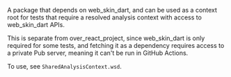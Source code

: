 A package that depends on web_skin_dart, and can be used as a context root for tests that require a resolved analysis context with access to web_skin_dart APIs.

This is separate from over_react_project, since web_skin_dart is only required for some tests, and fetching it as a dependency requires access to a private Pub server, meaning it can't be run in GitHub Actions. 

To use, see `SharedAnalysisContext.wsd`.

